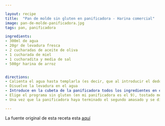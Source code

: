 ```yaml
---

layout: recipe
title:  "Pan de molde sin gluten en panificadora - Harina comercial"
image: pan-de-molde-panificadora.jpg
tags: pan, panificadora

ingredients:
- 300ml de agua
- 20gr de levadura fresca
- 2 cucharadas de aceite de oliva
- 1 cucharada de miel
- 1 cucharadita y media de sal
- 500gr harina de arroz


directions:
- Calienta el agua hasta templarla (es decir, que al introducir el dedo no notes ni frío ni calor).
- Disuelve la levadura en el agua
- Introduce en la cubeta de la panificadora todos los ingredientes en el mismo orden en el que aparecen enumerados, es decir: agua, aceite de oliva, miel, sal y harina de arroz
- Elige el programa sin gluten (en mi panificadora es el 9), tostado medio y 750 gramos.
- Una vez que la panificadora haya terminado el segundo amasado y se disponga a dejar reposar la masa de nuevo, ábrela un momento para extender bien la masa y hacer la superficie más uniforme. Pinta la superficie con un poquito de aceite de oliva, vuelve a cerrar la panificadora y déjala hasta que termine todo el proceso.

---
```


La fuente original de esta receta esta [aquí](http://estapormama.blogspot.com/2015/10/pan-de-harina-de-arroz-en-panificadora.html?m=1)  